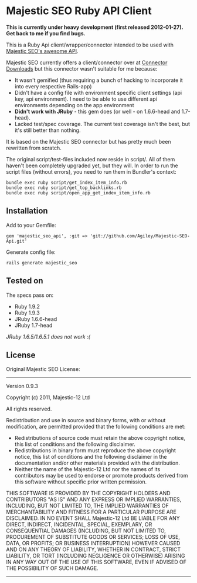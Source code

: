 # Majestic SEO Ruby API Client #

**This is currently under heavy development (first released 2012-01-27). Get back to me if you find bugs.**

This is a Ruby Api client/wrapper/connector intended to be used with [Majestic SEO's awesome API](http://developer-support.majesticseo.com/).

Majestic SEO currently offers a client/connector over at [Connector Downloads](http://developer-support.majesticseo.com/connectors/downloads/) but this connector wasn't suitable for me because:

* It wasn't gemified (thus requiring a bunch of hacking to incorporate it into every respective Rails-app)
* Didn't have a config file with environment specific client settings (api key, api environment). I need to be able to use different api environments depending on the app environment
* **Didn't work with JRuby** - this gem does (or well - on 1.6.6-head and 1.7-head).
* Lacked test/spec coverage. The current test coverage isn't the best, but it's still better than nothing.

It is based on the Majestic SEO connector but has pretty much been rewritten from scratch.

The original script/test-files included now reside in script/. All of them haven't been completely upgraded yet, but they will.
In order to run the script files (without errors), you need to run them in Bundler's context:
```
bundle exec ruby script/get_index_item_info.rb
bundle exec ruby script/get_top_backlinks.rb
bundle exec ruby script/open_app_get_index_item_info.rb
```

## Installation ##
Add to your Gemfile:
```
gem 'majestic_seo_api', :git => 'git://github.com/Agiley/Majestic-SEO-Api.git'
```

Generate config file:
```
rails generate majestic_seo
```

## Tested on ##
The specs pass on:

* Ruby 1.9.2
* Ruby 1.9.3
* JRuby 1.6.6-head
* JRuby 1.7-head

*JRuby 1.6.5/1.6.5.1 does not work :(*

## License ##
Original Majestic SEO License:

---------

Version 0.9.3

Copyright (c) 2011, Majestic-12 Ltd

All rights reserved.

Redistribution and use in source and binary forms, with or without
modification, are permitted provided that the following conditions are met:

* Redistributions of source code must retain the above copyright notice, this list of conditions and the following disclaimer.
* Redistributions in binary form must reproduce the above copyright notice, this list of conditions and the following disclaimer in the documentation and/or other materials provided with the distribution.
* Neither the name of the Majestic-12 Ltd nor the names of its contributors may be used to endorse or promote products derived from this software without specific prior written permission.

THIS SOFTWARE IS PROVIDED BY THE COPYRIGHT HOLDERS AND CONTRIBUTORS "AS IS" AND
ANY EXPRESS OR IMPLIED WARRANTIES, INCLUDING, BUT NOT LIMITED TO, THE IMPLIED
WARRANTIES OF MERCHANTABILITY AND FITNESS FOR A PARTICULAR PURPOSE ARE
DISCLAIMED. IN NO EVENT SHALL Majestic-12 Ltd BE LIABLE FOR ANY
DIRECT, INDIRECT, INCIDENTAL, SPECIAL, EXEMPLARY, OR CONSEQUENTIAL DAMAGES
(INCLUDING, BUT NOT LIMITED TO, PROCUREMENT OF SUBSTITUTE GOODS OR SERVICES;
LOSS OF USE, DATA, OR PROFITS; OR BUSINESS INTERRUPTION) HOWEVER CAUSED AND
ON ANY THEORY OF LIABILITY, WHETHER IN CONTRACT, STRICT LIABILITY, OR TORT
(INCLUDING NEGLIGENCE OR OTHERWISE) ARISING IN ANY WAY OUT OF THE USE OF THIS
SOFTWARE, EVEN IF ADVISED OF THE POSSIBILITY OF SUCH DAMAGE.

---------

